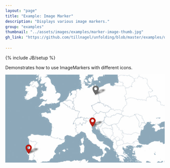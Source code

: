 ```yaml
---
layout: "page"
title: "Example: Image Marker"
description: "Displays various image markers."
group: "examples"
thumbnail: "../assets/images/examples/marker-image-thumb.jpg"
gh_link: "https://github.com/tillnagel/unfolding/blob/master/examples/de/fhpotsdam/unfolding/examples/marker/imagemarker/"

---
```


{% include JB/setup %}

Demonstrates how to use ImageMarkers with different icons.

![Image marker](../assets/images/examples/marker-image.jpg)

